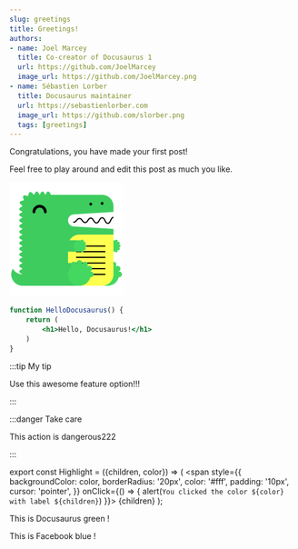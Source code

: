 ```yaml
---
slug: greetings
title: Greetings!
authors:
- name: Joel Marcey
  title: Co-creator of Docusaurus 1
  url: https://github.com/JoelMarcey
  image_url: https://github.com/JoelMarcey.png
- name: Sébastien Lorber
  title: Docusaurus maintainer
  url: https://sebastienlorber.com
  image_url: https://github.com/slorber.png
  tags: [greetings]
---
```


Congratulations, you have made your first post!

Feel free to play around and edit this post as much you like.

![Docusaurus logo](/img/docusaurus.png)

```jsx title="src/components/HelloDocusaurus.js"
function HelloDocusaurus() {
    return (
        <h1>Hello, Docusaurus!</h1>
    )
}
```

:::tip My tip

Use this awesome feature option!!!

:::

:::danger Take care

This action is dangerous222

:::


export const Highlight = ({children, color}) => (
<span
style={{
backgroundColor: color,
borderRadius: '20px',
color: '#fff',
padding: '10px',
cursor: 'pointer',
}}
onClick={() => {
alert(`You clicked the color ${color} with label ${children}`)
}}>
{children}
</span>
);

This is <Highlight color="#25c2a0">Docusaurus green</Highlight> !

This is <Highlight color="#1877F2">Facebook blue</Highlight> !